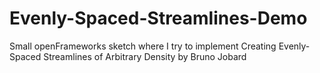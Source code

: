 # Evenly-Spaced-Streamlines-Demo
Small openFrameworks sketch where I try to implement Creating Evenly-Spaced Streamlines of Arbitrary Density by Bruno Jobard
